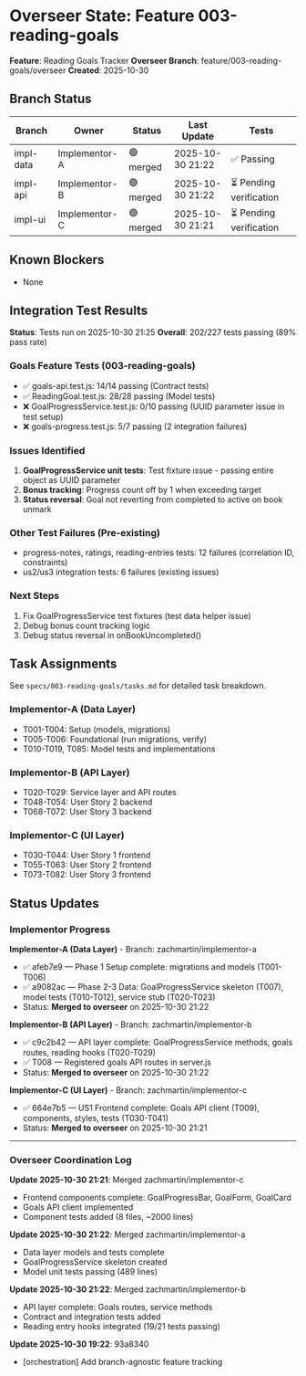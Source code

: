 # Overseer State: Feature 003-reading-goals

**Feature**: Reading Goals Tracker
**Overseer Branch**: feature/003-reading-goals/overseer
**Created**: 2025-10-30

## Branch Status

| Branch | Owner | Status | Last Update | Tests |
|--------|-------|--------|-------------|-------|
| impl-data | Implementor-A | 🟢 merged | 2025-10-30 21:22 | ✅ Passing |
| impl-api | Implementor-B | 🟢 merged | 2025-10-30 21:22 | ⏳ Pending verification |
| impl-ui | Implementor-C | 🟢 merged | 2025-10-30 21:21 | ⏳ Pending verification |

## Known Blockers

- None

## Integration Test Results

**Status**: Tests run on 2025-10-30 21:25
**Overall**: 202/227 tests passing (89% pass rate)

### Goals Feature Tests (003-reading-goals)
- ✅ goals-api.test.js: 14/14 passing (Contract tests)
- ✅ ReadingGoal.test.js: 28/28 passing (Model tests)
- ❌ GoalProgressService.test.js: 0/10 passing (UUID parameter issue in test setup)
- ❌ goals-progress.test.js: 5/7 passing (2 integration failures)

### Issues Identified
1. **GoalProgressService unit tests**: Test fixture issue - passing entire object as UUID parameter
2. **Bonus tracking**: Progress count off by 1 when exceeding target
3. **Status reversal**: Goal not reverting from completed to active on book unmark

### Other Test Failures (Pre-existing)
- progress-notes, ratings, reading-entries tests: 12 failures (correlation ID, constraints)
- us2/us3 integration tests: 6 failures (existing issues)

### Next Steps
1. Fix GoalProgressService test fixtures (test data helper issue)
2. Debug bonus count tracking logic
3. Debug status reversal in onBookUncompleted()

## Task Assignments

See `specs/003-reading-goals/tasks.md` for detailed task breakdown.

### Implementor-A (Data Layer)
- T001-T004: Setup (models, migrations)
- T005-T006: Foundational (run migrations, verify)
- T010-T019, T085: Model tests and implementations

### Implementor-B (API Layer)
- T020-T029: Service layer and API routes
- T048-T054: User Story 2 backend
- T068-T072: User Story 3 backend

### Implementor-C (UI Layer)
- T030-T044: User Story 1 frontend
- T055-T063: User Story 2 frontend
- T073-T082: User Story 3 frontend

## Status Updates

### Implementor Progress

**Implementor-A (Data Layer)** - Branch: zachmartin/implementor-a
- ✅ afeb7e9 — Phase 1 Setup complete: migrations and models (T001-T006)
- ✅ a9082ac — Phase 2-3 Data: GoalProgressService skeleton (T007), model tests (T010-T012), service stub (T020-T023)
- Status: **Merged to overseer** on 2025-10-30 21:22

**Implementor-B (API Layer)** - Branch: zachmartin/implementor-b
- ✅ c9c2b42 — API layer complete: GoalProgressService methods, goals routes, reading hooks (T020-T029)
- ✅ T008 — Registered goals API routes in server.js
- Status: **Merged to overseer** on 2025-10-30 21:22

**Implementor-C (UI Layer)** - Branch: zachmartin/implementor-c
- ✅ 664e7b5 — US1 Frontend complete: Goals API client (T009), components, styles, tests (T030-T041)
- Status: **Merged to overseer** on 2025-10-30 21:21

---

### Overseer Coordination Log

**Update 2025-10-30 21:21**: Merged zachmartin/implementor-c
- Frontend components complete: GoalProgressBar, GoalForm, GoalCard
- Goals API client implemented
- Component tests added (8 files, ~2000 lines)

**Update 2025-10-30 21:22**: Merged zachmartin/implementor-a
- Data layer models and tests complete
- GoalProgressService skeleton created
- Model unit tests passing (489 lines)

**Update 2025-10-30 21:22**: Merged zachmartin/implementor-b
- API layer complete: Goals routes, service methods
- Contract and integration tests added
- Reading entry hooks integrated (19/21 tests passing)

**Update 2025-10-30 19:22**: 93a8340
- [orchestration] Add branch-agnostic feature tracking
